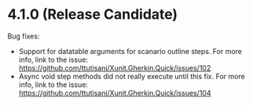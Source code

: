 # 4.1.0 (Release Candidate)

Bug fixes:

- Support for datatable arguments for scanario outline steps. For more info, link to the issue: https://github.com/ttutisani/Xunit.Gherkin.Quick/issues/102
- Async void step methods did not really execute until this fix. For more info, link to the issue: https://github.com/ttutisani/Xunit.Gherkin.Quick/issues/104
